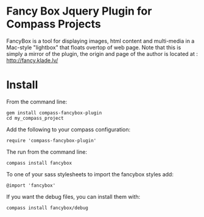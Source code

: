 Fancy Box Jquery Plugin for Compass Projects
============================================

FancyBox is a tool for displaying images, html content and multi-media in a Mac-style "lightbox" that floats overtop of web page. Note that this is simply a mirror of the plugin, the origin and page of the author is located at : http://fancy.klade.lv/

Install
=======

From the command line:

    gem install compass-fancybox-plugin
    cd my_compass_project

Add the following to your compass configuration:

    require 'compass-fancybox-plugin'

The run from the command line:

    compass install fancybox

To one of your sass stylesheets to import the fancybox styles add:

    @import 'fancybox'


If you want the debug files, you can install them with:

    compass install fancybox/debug


